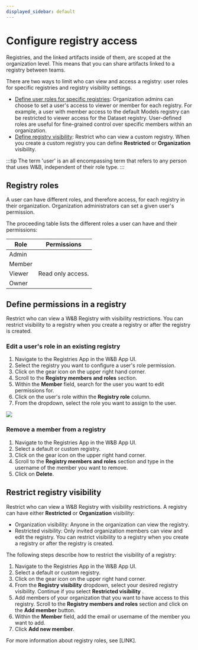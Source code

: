```yaml
---
displayed_sidebar: default
---
```


# Configure registry access
Registries, and the linked artifacts inside of them, are scoped at the organization level. This means that you can share artifacts linked to a registry between teams.

There are two ways to limit who can view and access a registry: user roles for specific registries and registry visibility settings.

* [Define user roles for specific registries](#define-permissions-in-a-registry): Organization admins can choose to set a user's access to viewer or member for each registry. For example, a user with member access to the default Models registry can be restricted to viewer access for the Dataset registry. User-defined roles are useful for fine-grained control over specific members within an organization.
* [Define registry visibility](#restrict-registry-visibility): Restrict who can view a custom registry. When you create a custom registry you can define **Restricted** or **Organization** visibility.

:::tip
The term 'user' is an all encompassing term that refers to any person that uses W&B, independent of their role type.
:::

## Registry roles

A user can have different roles, and therefore access, for each registry in their organization. Organization administrators can set a given user's permission.

The proceeding table lists the different roles a user can have and their permissions:


| Role | Permissions |
| --- | --- |
| Admin | | 
| Member | | 
| Viewer | Read only access. | 
| Owner | | 



## Define permissions in a registry
Restrict who can view a W&B Registry with visibility restrictions. You can restrict visibility to a registry when you create a registry or after the registry is created. 

### Edit a user's role in an existing registry
1. Navigate to the Registries App in the W&B App UI.
2. Select the registry you want to configure a user's role permission.
3. Click on the gear icon on the upper right hand corner.
4. Scroll to the **Registry members and roles** section.
5. Within the **Member** field, search for the user you want to edit permissions for.
6. Click on the user's role within the **Registry role** column. 
7. From the dropdown, select the role you want to assign to the user.

![](/images/registry/edit_registry_role.png)

### Remove a member from a registry
1. Navigate to the Registries App in the W&B App UI.
2. Select a default or custom registry.
3. Click on the gear icon on the upper right hand corner.
4. Scroll to the **Registry members and roles** section and type in the username of the member you want to remove.
5. Click on **Delete**.



## Restrict registry visibility
<!-- Who can do this? -->
Restrict who can view a W&B Registry with visibility restrictions. A registry can have either **Restricted** or **Organization** visibility:
* Organization visibility: Anyone in the organization can view the registry.
* Restricted visibility: Only invited organization members can view and edit the registry.
You can restrict visibility to a registry when you create a registry or after the registry is created. 

The following steps describe how to restrict the visibility of a registry:

1. Navigate to the Registries App in the W&B App UI.
2. Select a default or custom registry.
3. Click on the gear icon on the upper right hand corner.
4. From the **Registry visibility** dropdown, select your desired registry visibility.
Continue if you select **Restricted visibility** .
5. Add members of your organization that you want to have access to this registry. Scroll to the **Registry members and roles** section and click on the **Add member** button. 
6. Within the **Member** field, add the email or username of the member you want to add.
7. Click **Add new member**.

For more information about registry roles, see [LINK].


